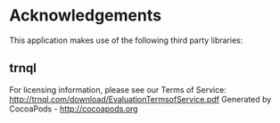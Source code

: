 # Acknowledgements
This application makes use of the following third party libraries:

## trnql

For licensing information, please see our Terms of Service: http://trnql.com/download/EvaluationTermsofService.pdf
Generated by CocoaPods - http://cocoapods.org
